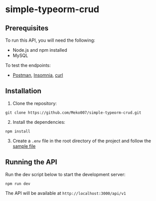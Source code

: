 # simple-typeorm-crud

## Prerequisites

To run this API, you will need the following:

- Node.js and npm installed
- MySQL

To test the endpoints:
- [Postman](https://learning.postman.com/docs/introduction/overview/), [Insomnia](https://docs.insomnia.rest/), [curl](https://curl.se/docs/)


## Installation

1. Clone the repository:

```
git clone https://github.com/Meko007/simple-typeorm-crud.git
```

2. Install the dependencies:

```
npm install
```

3. Create a `.env` file in the root directory of the project and follow the [sample file](./.env.sample)

## Running the API

Run the dev script below to start the development server:

```
npm run dev
```

The API will be available at `http://localhost:3000/api/v1`